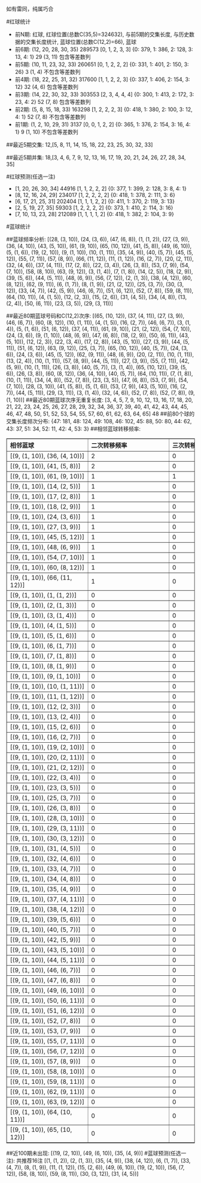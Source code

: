 <!-- 
.. title: 大乐透13052期(2013-05-08)数据分析报告
.. slug: dlott-13052-2013-05-08-report
.. date: 2013-05-09 08:00:00 UTC+08:00
.. tags: Lottery
.. link: 
.. description: 
.. type: text
-->

如有雷同，纯属巧合

<!-- TEASER_END-->

#红球统计

- 前N期: 红球, 红球位置(总数C(35,5)=324632), 与前5期的交集长度, 与历史数据的交集长度统计, 蓝球位置(总数C(12,2)=66), 蓝球
- 前6期: (12, 20, 28, 30, 35) 289573 [0, 1, 2, 3, 3] {0: 379, 1: 386, 2: 128, 3: 13, 4: 1} 29 (3, 11) 包含等差数列
- 前5期: (10, 11, 23, 32, 33) 260651 [0, 1, 2, 2, 2] {0: 331, 1: 401, 2: 150, 3: 26} 3 (1, 4) 不包含等差数列
- 前4期: (18, 22, 25, 31, 32) 317600 [1, 1, 2, 2, 3] {0: 337, 1: 406, 2: 154, 3: 12} 32 (4, 6) 包含等差数列
- 前3期: (14, 22, 30, 32, 33) 303553 [2, 3, 4, 4, 4] {0: 300, 1: 413, 2: 172, 3: 23, 4: 2} 52 (7, 8) 包含等差数列
- 前2期: (5, 8, 15, 18, 33) 163298 [1, 2, 2, 2, 3] {0: 418, 1: 380, 2: 100, 3: 12, 4: 1} 52 (7, 8) 不包含等差数列
- 前1期: (1, 2, 10, 29, 31) 3137 [0, 0, 1, 2, 2] {0: 365, 1: 376, 2: 154, 3: 16, 4: 1} 9 (1, 10) 不包含等差数列

##最近5期交集:
12,[5, 8, 11, 14, 15, 18, 22, 23, 25, 30, 32, 33]

##最近5期并集:
18,[3, 4, 6, 7, 9, 12, 13, 16, 17, 19, 20, 21, 24, 26, 27, 28, 34, 35]

#红球预测(任选一注)

- [1, 20, 26, 30, 34] 44916 [1, 1, 2, 2, 2] {0: 377, 1: 399, 2: 128, 3: 8, 4: 1}
- [8, 12, 16, 24, 29] 234017 [1, 2, 2, 2, 2] {0: 418, 1: 378, 2: 111, 3: 6}
- [6, 17, 21, 25, 31] 202404 [1, 1, 1, 2, 2] {0: 411, 1: 370, 2: 119, 3: 13}
- [2, 5, 19, 27, 35] 59303 [1, 2, 2, 2, 2] {0: 373, 1: 410, 2: 114, 3: 16}
- [7, 10, 13, 23, 28] 212089 [1, 1, 1, 1, 2] {0: 418, 1: 382, 2: 104, 3: 9}

#蓝球统计

##蓝球频率分析:
[(28, (3, 10)), (24, (3, 6)), (47, (6, 8)), (1, (1, 2)), (27, (3, 9)), (36, (4, 10)), (43, (5, 10)), (61, (9, 10)), (65, (10, 12)), (41, (5, 8)), (49, (6, 10)), (5, (1, 6)), (19, (2, 10)), (9, (1, 10)), (10, (1, 11)), (35, (4, 9)), (40, (5, 7)), (45, (5, 12)), (55, (7, 11)), (57, (8, 9)), (66, (11, 12)), (11, (1, 12)), (16, (2, 7)), (20, (2, 11)), (32, (4, 6)), (37, (4, 11)), (17, (2, 8)), (22, (3, 4)), (26, (3, 8)), (53, (7, 9)), (54, (7, 10)), (58, (8, 10)), (63, (9, 12)), (3, (1, 4)), (7, (1, 8)), (14, (2, 5)), (18, (2, 9)), (39, (5, 6)), (44, (5, 11)), (48, (6, 9)), (56, (7, 12)), (2, (1, 3)), (38, (4, 12)), (60, (8, 12)), (62, (9, 11)), (6, (1, 7)), (8, (1, 9)), (21, (2, 12)), (25, (3, 7)), (30, (3, 12)), (33, (4, 7)), (42, (5, 9)), (46, (6, 7)), (51, (6, 12)), (52, (7, 8)), (59, (8, 11)), (64, (10, 11)), (4, (1, 5)), (12, (2, 3)), (15, (2, 6)), (31, (4, 5)), (34, (4, 8)), (13, (2, 4)), (50, (6, 11)), (23, (3, 5)), (29, (3, 11))]

##最近80期蓝球号码和C(12,2)次序:
[(65, (10, 12)), (37, (4, 11)), (27, (3, 9)), (46, (6, 7)), (60, (8, 12)), (10, (1, 11)), (4, (1, 5)), (16, (2, 7)), (46, (6, 7)), (3, (1, 4)), (5, (1, 6)), (51, (6, 12)), (37, (4, 11)), (61, (9, 10)), (21, (2, 12)), (54, (7, 10)), (24, (3, 6)), (9, (1, 10)), (48, (6, 9)), (47, (6, 8)), (18, (2, 9)), (50, (6, 11)), (43, (5, 10)), (12, (2, 3)), (22, (3, 4)), (17, (2, 8)), (43, (5, 10)), (27, (3, 9)), (44, (5, 11)), (51, (6, 12)), (63, (9, 12)), (25, (3, 7)), (65, (10, 12)), (40, (5, 7)), (24, (3, 6)), (24, (3, 6)), (45, (5, 12)), (62, (9, 11)), (48, (6, 9)), (20, (2, 11)), (10, (1, 11)), (13, (2, 4)), (10, (1, 11)), (57, (8, 9)), (44, (5, 11)), (27, (3, 9)), (55, (7, 11)), (42, (5, 9)), (10, (1, 11)), (26, (3, 8)), (40, (5, 7)), (3, (1, 4)), (65, (10, 12)), (39, (5, 6)), (26, (3, 8)), (60, (8, 12)), (36, (4, 10)), (40, (5, 7)), (64, (10, 11)), (7, (1, 8)), (10, (1, 11)), (34, (4, 8)), (52, (7, 8)), (23, (3, 5)), (47, (6, 8)), (53, (7, 9)), (54, (7, 10)), (28, (3, 10)), (41, (5, 8)), (5, (1, 6)), (53, (7, 9)), (43, (5, 10)), (16, (2, 7)), (44, (5, 11)), (29, (3, 11)), (3, (1, 4)), (32, (4, 6)), (52, (7, 8)), (52, (7, 8)), (9, (1, 10))]
##最近80期蓝球次序无重复长度:
[3, 4, 5, 7, 9, 10, 12, 13, 16, 17, 18, 20, 21, 22, 23, 24, 25, 26, 27, 28, 29, 32, 34, 36, 37, 39, 40, 41, 42, 43, 44, 45, 46, 47, 48, 50, 51, 52, 53, 54, 55, 57, 60, 61, 62, 63, 64, 65] 48
##前80个球的交集长度频次分布:
{47: 181, 48: 124, 49: 108, 46: 102, 45: 88, 50: 80, 44: 62, 43: 37, 51: 34, 52: 11, 42: 4, 53: 3}
##相邻蓝球转移频率:
<table border="1" class="table table-striped dataframe">
  <thead>
    <tr style="text-align: left;">
      <th style="min-width: 200px;">相邻蓝球</th>
      <th style="min-width: 200px;">二次转移频率</th>
      <th style="min-width: 200px;">三次转移频率</th>
    </tr>
  </thead>
  <tbody>
    <tr>
      <td>  [(9, (1, 10)), (36, (4, 10))]</td>
      <td> 2</td>
      <td> 0</td>
    </tr>
    <tr>
      <td>   [(9, (1, 10)), (41, (5, 8))]</td>
      <td> 2</td>
      <td> 0</td>
    </tr>
    <tr>
      <td>  [(9, (1, 10)), (61, (9, 10))]</td>
      <td> 1</td>
      <td> 1</td>
    </tr>
    <tr>
      <td>   [(9, (1, 10)), (14, (2, 5))]</td>
      <td> 1</td>
      <td> 0</td>
    </tr>
    <tr>
      <td>   [(9, (1, 10)), (17, (2, 8))]</td>
      <td> 1</td>
      <td> 0</td>
    </tr>
    <tr>
      <td>   [(9, (1, 10)), (18, (2, 9))]</td>
      <td> 1</td>
      <td> 0</td>
    </tr>
    <tr>
      <td>   [(9, (1, 10)), (24, (3, 6))]</td>
      <td> 1</td>
      <td> 0</td>
    </tr>
    <tr>
      <td>   [(9, (1, 10)), (27, (3, 9))]</td>
      <td> 1</td>
      <td> 0</td>
    </tr>
    <tr>
      <td>  [(9, (1, 10)), (45, (5, 12))]</td>
      <td> 1</td>
      <td> 0</td>
    </tr>
    <tr>
      <td>   [(9, (1, 10)), (48, (6, 9))]</td>
      <td> 1</td>
      <td> 0</td>
    </tr>
    <tr>
      <td>  [(9, (1, 10)), (54, (7, 10))]</td>
      <td> 1</td>
      <td> 0</td>
    </tr>
    <tr>
      <td>  [(9, (1, 10)), (60, (8, 12))]</td>
      <td> 1</td>
      <td> 0</td>
    </tr>
    <tr>
      <td> [(9, (1, 10)), (66, (11, 12))]</td>
      <td> 1</td>
      <td> 0</td>
    </tr>
    <tr>
      <td>    [(9, (1, 10)), (1, (1, 2))]</td>
      <td> 0</td>
      <td> 0</td>
    </tr>
    <tr>
      <td>    [(9, (1, 10)), (2, (1, 3))]</td>
      <td> 0</td>
      <td> 0</td>
    </tr>
    <tr>
      <td>    [(9, (1, 10)), (3, (1, 4))]</td>
      <td> 0</td>
      <td> 0</td>
    </tr>
    <tr>
      <td>    [(9, (1, 10)), (4, (1, 5))]</td>
      <td> 0</td>
      <td> 0</td>
    </tr>
    <tr>
      <td>    [(9, (1, 10)), (5, (1, 6))]</td>
      <td> 0</td>
      <td> 0</td>
    </tr>
    <tr>
      <td>    [(9, (1, 10)), (6, (1, 7))]</td>
      <td> 0</td>
      <td> 0</td>
    </tr>
    <tr>
      <td>    [(9, (1, 10)), (7, (1, 8))]</td>
      <td> 0</td>
      <td> 0</td>
    </tr>
    <tr>
      <td>    [(9, (1, 10)), (8, (1, 9))]</td>
      <td> 0</td>
      <td> 0</td>
    </tr>
    <tr>
      <td>   [(9, (1, 10)), (9, (1, 10))]</td>
      <td> 0</td>
      <td> 0</td>
    </tr>
    <tr>
      <td>  [(9, (1, 10)), (10, (1, 11))]</td>
      <td> 0</td>
      <td> 0</td>
    </tr>
    <tr>
      <td>  [(9, (1, 10)), (11, (1, 12))]</td>
      <td> 0</td>
      <td> 0</td>
    </tr>
    <tr>
      <td>   [(9, (1, 10)), (12, (2, 3))]</td>
      <td> 0</td>
      <td> 0</td>
    </tr>
    <tr>
      <td>   [(9, (1, 10)), (13, (2, 4))]</td>
      <td> 0</td>
      <td> 0</td>
    </tr>
    <tr>
      <td>   [(9, (1, 10)), (15, (2, 6))]</td>
      <td> 0</td>
      <td> 0</td>
    </tr>
    <tr>
      <td>   [(9, (1, 10)), (16, (2, 7))]</td>
      <td> 0</td>
      <td> 0</td>
    </tr>
    <tr>
      <td>  [(9, (1, 10)), (19, (2, 10))]</td>
      <td> 0</td>
      <td> 0</td>
    </tr>
    <tr>
      <td>  [(9, (1, 10)), (20, (2, 11))]</td>
      <td> 0</td>
      <td> 0</td>
    </tr>
    <tr>
      <td>  [(9, (1, 10)), (21, (2, 12))]</td>
      <td> 0</td>
      <td> 0</td>
    </tr>
    <tr>
      <td>   [(9, (1, 10)), (22, (3, 4))]</td>
      <td> 0</td>
      <td> 0</td>
    </tr>
    <tr>
      <td>   [(9, (1, 10)), (23, (3, 5))]</td>
      <td> 0</td>
      <td> 0</td>
    </tr>
    <tr>
      <td>   [(9, (1, 10)), (25, (3, 7))]</td>
      <td> 0</td>
      <td> 0</td>
    </tr>
    <tr>
      <td>   [(9, (1, 10)), (26, (3, 8))]</td>
      <td> 0</td>
      <td> 0</td>
    </tr>
    <tr>
      <td>  [(9, (1, 10)), (28, (3, 10))]</td>
      <td> 0</td>
      <td> 0</td>
    </tr>
    <tr>
      <td>  [(9, (1, 10)), (29, (3, 11))]</td>
      <td> 0</td>
      <td> 0</td>
    </tr>
    <tr>
      <td>  [(9, (1, 10)), (30, (3, 12))]</td>
      <td> 0</td>
      <td> 0</td>
    </tr>
    <tr>
      <td>   [(9, (1, 10)), (31, (4, 5))]</td>
      <td> 0</td>
      <td> 0</td>
    </tr>
    <tr>
      <td>   [(9, (1, 10)), (32, (4, 6))]</td>
      <td> 0</td>
      <td> 0</td>
    </tr>
    <tr>
      <td>   [(9, (1, 10)), (33, (4, 7))]</td>
      <td> 0</td>
      <td> 0</td>
    </tr>
    <tr>
      <td>   [(9, (1, 10)), (34, (4, 8))]</td>
      <td> 0</td>
      <td> 0</td>
    </tr>
    <tr>
      <td>   [(9, (1, 10)), (35, (4, 9))]</td>
      <td> 0</td>
      <td> 0</td>
    </tr>
    <tr>
      <td>  [(9, (1, 10)), (37, (4, 11))]</td>
      <td> 0</td>
      <td> 0</td>
    </tr>
    <tr>
      <td>  [(9, (1, 10)), (38, (4, 12))]</td>
      <td> 0</td>
      <td> 0</td>
    </tr>
    <tr>
      <td>   [(9, (1, 10)), (39, (5, 6))]</td>
      <td> 0</td>
      <td> 0</td>
    </tr>
    <tr>
      <td>   [(9, (1, 10)), (40, (5, 7))]</td>
      <td> 0</td>
      <td> 0</td>
    </tr>
    <tr>
      <td>   [(9, (1, 10)), (42, (5, 9))]</td>
      <td> 0</td>
      <td> 0</td>
    </tr>
    <tr>
      <td>  [(9, (1, 10)), (43, (5, 10))]</td>
      <td> 0</td>
      <td> 0</td>
    </tr>
    <tr>
      <td>  [(9, (1, 10)), (44, (5, 11))]</td>
      <td> 0</td>
      <td> 0</td>
    </tr>
    <tr>
      <td>   [(9, (1, 10)), (46, (6, 7))]</td>
      <td> 0</td>
      <td> 0</td>
    </tr>
    <tr>
      <td>   [(9, (1, 10)), (47, (6, 8))]</td>
      <td> 0</td>
      <td> 0</td>
    </tr>
    <tr>
      <td>  [(9, (1, 10)), (49, (6, 10))]</td>
      <td> 0</td>
      <td> 0</td>
    </tr>
    <tr>
      <td>  [(9, (1, 10)), (50, (6, 11))]</td>
      <td> 0</td>
      <td> 0</td>
    </tr>
    <tr>
      <td>  [(9, (1, 10)), (51, (6, 12))]</td>
      <td> 0</td>
      <td> 0</td>
    </tr>
    <tr>
      <td>   [(9, (1, 10)), (52, (7, 8))]</td>
      <td> 0</td>
      <td> 0</td>
    </tr>
    <tr>
      <td>   [(9, (1, 10)), (53, (7, 9))]</td>
      <td> 0</td>
      <td> 0</td>
    </tr>
    <tr>
      <td>  [(9, (1, 10)), (55, (7, 11))]</td>
      <td> 0</td>
      <td> 0</td>
    </tr>
    <tr>
      <td>  [(9, (1, 10)), (56, (7, 12))]</td>
      <td> 0</td>
      <td> 0</td>
    </tr>
    <tr>
      <td>   [(9, (1, 10)), (57, (8, 9))]</td>
      <td> 0</td>
      <td> 0</td>
    </tr>
    <tr>
      <td>  [(9, (1, 10)), (58, (8, 10))]</td>
      <td> 0</td>
      <td> 0</td>
    </tr>
    <tr>
      <td>  [(9, (1, 10)), (59, (8, 11))]</td>
      <td> 0</td>
      <td> 0</td>
    </tr>
    <tr>
      <td>  [(9, (1, 10)), (62, (9, 11))]</td>
      <td> 0</td>
      <td> 0</td>
    </tr>
    <tr>
      <td>  [(9, (1, 10)), (63, (9, 12))]</td>
      <td> 0</td>
      <td> 0</td>
    </tr>
    <tr>
      <td> [(9, (1, 10)), (64, (10, 11))]</td>
      <td> 0</td>
      <td> 0</td>
    </tr>
    <tr>
      <td> [(9, (1, 10)), (65, (10, 12))]</td>
      <td> 0</td>
      <td> 0</td>
    </tr>
  </tbody>
</table>
##近100期未出现:
[(19, (2, 10)), (49, (6, 10)), (35, (4, 9))]
#蓝球预测(任选一注):
共推荐16注
[(1, (1, 2)), (2, (1, 3)), (35, (4, 9)), (38, (4, 12)), (6, (1, 7)), (33, (4, 7)), (8, (1, 9)), (11, (1, 12)), (15, (2, 6)), (49, (6, 10)), (19, (2, 10)), (56, (7, 12)), (58, (8, 10)), (59, (8, 11)), (30, (3, 12)), (31, (4, 5))]

